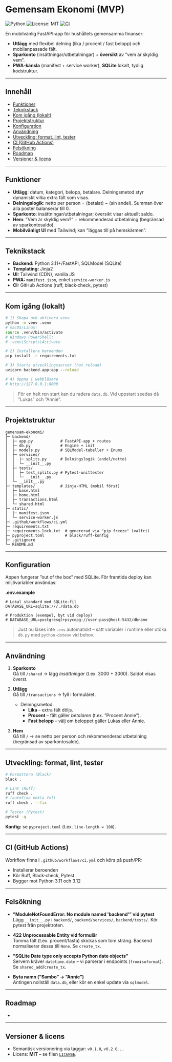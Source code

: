 # Gemensam Ekonomi (MVP)
![Python](https://img.shields.io/badge/Python-3.11%2B-blue)
![License: MIT](https://img.shields.io/badge/License-MIT-green.svg)
[![CI](https://github.com/lukasronnberg/gemensam-ekonomi/actions/workflows/ci.yml/badge.svg)](https://github.com/<YOUR_USERNAME>/gemensam-ekonomi/actions/workflows/ci.yml)


En mobilvänlig FastAPI‑app för hushållets gemensamma finanser:

- **Utlägg** med flexibel delning (lika / procent / fast belopp) och mobilanpassade fält.
- **Sparkonto** (insättningar/utbetalningar) + **översikt** av ”vem är skyldig vem”.
- **PWA‑känsla** (manifest + service worker), **SQLite** lokalt, tydlig kodstruktur.

---

## Innehåll

- [Funktioner](#funktioner)
- [Teknikstack](#teknikstack)
- [Kom igång (lokalt)](#kom-igång-lokalt)
- [Projektstruktur](#projektstruktur)
- [Konfiguration](#konfiguration)
- [Användning](#användning)
- [Utveckling: format, lint, tester](#utveckling-format-lint-tester)
- [CI (GitHub Actions)](#ci-github-actions)
- [Felsökning](#felsökning)
- [Roadmap](#roadmap)
- [Versioner & licens](#versioner--licens)

---

## Funktioner

- **Utlägg**: datum, kategori, belopp, betalare. Delningsmetod styr dynamiskt vilka extra fält som visas.
- **Delningslogik**: netto per person = (betalat) − (sin andel). Summan över alla poster balanserar till 0.
- **Sparkonto**: insättningar/utbetalningar; översikt visar aktuellt saldo.
- **Hem**: ”Vem är skyldig vem?” + rekommenderad utbetalning (begränsad av sparkontosaldo).
- **Mobilvänligt UI** med Tailwind; kan ”läggas till på hemskärmen”.

---

## Teknikstack

- **Backend:** Python 3.11+/FastAPI, SQLModel (SQLite)
- **Templating:** Jinja2
- **UI:** Tailwind (CDN), vanilla JS
- **PWA:** `manifest.json`, enkel `service-worker.js`
- **CI:** GitHub Actions (ruff, black‑check, pytest)

---

## Kom igång (lokalt)

```bash
# 1) Skapa och aktivera venv
python -m venv .venv
# macOS/Linux:
source .venv/bin/activate
# Windows PowerShell:
# .venv\Scripts\Activate

# 2) Installera beroenden
pip install -r requirements.txt

# 3) Starta utvecklingsserver (hot reload)
uvicorn backend.app:app --reload

# 4) Öppna i webbläsare
# http://127.0.0.1:8000
```

> För en helt ren start kan du radera `data.db`. Vid uppstart seedas då ”Lukas” och ”Annie”.

---

## Projektstruktur

```
gemensam-ekonomi/
├─ backend/
│  ├─ app.py            # FastAPI-app + routes
│  ├─ db.py             # Engine + init
│  ├─ models.py         # SQLModel-tabeller + Enums
│  ├─ services/
│  │  ├─ splits.py      # Delningslogik (andel/netto)
│  │  └─ __init__.py
│  ├─ tests/
│  │  ├─ test_splits.py # Pytest-unittester
│  │  └─ __init__.py
│  └─ __init__.py
├─ templates/           # Jinja-HTML (mobil först)
│  ├─ base.html
│  ├─ home.html
│  ├─ transactions.html
│  └─ shared.html
├─ static/
│  ├─ manifest.json
│  └─ service-worker.js
├─ .github/workflows/ci.yml
├─ requirements.txt
├─ requirements.lock.txt  # genererad via "pip freeze" (valfri)
├─ pyproject.toml         # black/ruff-konfig
├─ .gitignore
└─ README.md
```

---

## Konfiguration

Appen fungerar ”out of the box” med SQLite. För framtida deploy kan miljövariabler användas:

**.env.example**

```env
# Lokal standard med SQLite-fil
DATABASE_URL=sqlite:///./data.db

# Produktion (exempel, byt vid deploy)
# DATABASE_URL=postgresql+psycopg://user:pass@host:5432/dbname
```

> Just nu läses inte `.env` automatiskt – sätt variabler i runtime eller utöka `db.py` med `python-dotenv` vid behov.

---

## Användning

1. **Sparkonto**  \
   Gå till `/shared` → lägg *Insättningar* (t.ex. 3000 + 3000). Saldot visas överst.

2. **Utlägg**  \
   Gå till `/transactions` → fyll i formuläret.

   - Delningsmetod:
     - **Lika** – extra fält döljs.
     - **Procent** – fält gäller *betalaren* (t.ex. ”Procent Annie”).
     - **Fast belopp** – välj om beloppet gäller Lukas eller Annie.

3. **Hem**  \
   Gå till `/` → se netto per person och rekommenderad utbetalning (begränsad av sparkontosaldo).

---

## Utveckling: format, lint, tester

```bash
# Formattera (Black)
black .

# Lint (Ruff)
ruff check .
# (autofixa enkla fel)
ruff check . --fix

# Tester (Pytest)
pytest -q
```

**Konfig:** se `pyproject.toml` (t.ex. `line-length = 100`).

---

## CI (GitHub Actions)

Workflow finns i `.github/workflows/ci.yml` och körs på push/PR:

- Installerar beroenden
- Kör Ruff, Black‑check, Pytest
- Bygger mot Python 3.11 och 3.12

---

## Felsökning

- **”ModuleNotFoundError: No module named 'backend'” vid pytest**  \
  Lägg `__init__.py` i `backend/`, `backend/services/`, `backend/tests/`. Kör pytest från projektroten.

- **422 Unprocessable Entity vid formulär**  \
  Tomma fält (t.ex. procent/fasta) skickas som tom sträng. Backend normaliserar dessa till `None`. Se `create_tx`.

- **”SQLite Date type only accepts Python date objects”**  \
  Servern kräver `datetime.date` – vi parserar i endpoints (`fromisoformat`). Se `shared_add`/`create_tx`.

- **Byta namn (”Sambo” → ”Annie”)**  \
  Antingen nollställ `data.db`, eller kör en enkel update via `sqlmodel`.

---

## Roadmap

-

---

## Versioner & licens

- Semantisk versionering via taggar: `v0.1.0`, `v0.2.0`, …
- Licens: **MIT** – se filen [`LICENSE`](./LICENSE).

